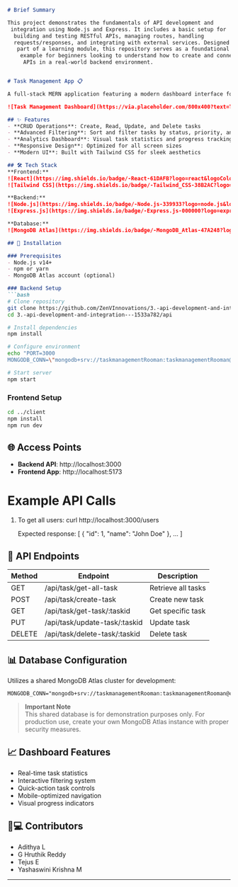 ```markdown

# Brief Summary

This project demonstrates the fundamentals of API development and
 integration using Node.js and Express. It includes a basic setup for
  building and testing RESTful APIs, managing routes, handling 
  requests/responses, and integrating with external services. Designed as
   part of a learning module, this repository serves as a foundational
    example for beginners looking to understand how to create and connect
     APIs in a real-world backend environment.


# Task Management App 📋

A full-stack MERN application featuring a modern dashboard interface for efficient task management.

![Task Management Dashboard](https://via.placeholder.com/800x400?text=Task+Management+Dashboard)

## ✨ Features
- **CRUD Operations**: Create, Read, Update, and Delete tasks
- **Advanced Filtering**: Sort and filter tasks by status, priority, and due date
- **Analytics Dashboard**: Visual task statistics and progress tracking
- **Responsive Design**: Optimized for all screen sizes
- **Modern UI**: Built with Tailwind CSS for sleek aesthetics

## 🛠️ Tech Stack
**Frontend:**  
![React](https://img.shields.io/badge/-React-61DAFB?logo=react&logoColor=white)  
![Tailwind CSS](https://img.shields.io/badge/-Tailwind_CSS-38B2AC?logo=tailwind-css&logoColor=white)

**Backend:**  
![Node.js](https://img.shields.io/badge/-Node.js-339933?logo=node.js&logoColor=white)  
![Express.js](https://img.shields.io/badge/-Express.js-000000?logo=express&logoColor=white)

**Database:**  
![MongoDB Atlas](https://img.shields.io/badge/-MongoDB_Atlas-47A248?logo=mongodb&logoColor=white)

## 🚀 Installation

### Prerequisites
- Node.js v14+
- npm or yarn
- MongoDB Atlas account (optional)

### Backend Setup
```bash
# Clone repository
git clone https://github.com/ZenVInnovations/3.-api-development-and-integration---1533a782.git
cd 3.-api-development-and-integration---1533a782/api

# Install dependencies
npm install

# Configure environment
echo "PORT=3000
MONGODB_CONN=\"mongodb+srv://taskmanagementRooman:taskmanagementRooman@cluster2.sczmhgb.mongodb.net/?retryWrites=true&w=majority&appName=Cluster2\"" > .env

# Start server
npm start
```

### Frontend Setup
```bash
cd ../client
npm install
npm run dev
```

## 🌐 Access Points
- **Backend API**: http://localhost:3000
- **Frontend App**: http://localhost:5173

# Example API Calls

1. To get all users:
    curl http://localhost:3000/users

   Expected response:
    [
  {
    "id": 1,
    "name": "John Doe"
  },
  ...
]


## 🔌 API Endpoints
| Method | Endpoint                  | Description                 |
|--------|---------------------------|-----------------------------|
| GET    | /api/task/get-all-task    | Retrieve all tasks          |
| POST   | /api/task/create-task     | Create new task             |
| GET    | /api/task/get-task/:taskid| Get specific task           |
| PUT    | /api/task/update-task/:taskid| Update task              |
| DELETE | /api/task/delete-task/:taskid| Delete task              |

## 📊 Database Configuration
Utilizes a shared MongoDB Atlas cluster for development:
```env
MONGODB_CONN="mongodb+srv://taskmanagementRooman:taskmanagementRooman@cluster2.sczmhgb.mongodb.net/"
```

> **Important Note**  
> This shared database is for demonstration purposes only. For production use, create your own MongoDB Atlas instance with proper security measures.

## 📈 Dashboard Features
- Real-time task statistics
- Interactive filtering system
- Quick-action task controls
- Mobile-optimized navigation
- Visual progress indicators

## 🧑💻 Contributors
- Adithya L
- G Hruthik Reddy  
- Tejus E
- Yashaswini Krishna M

---

